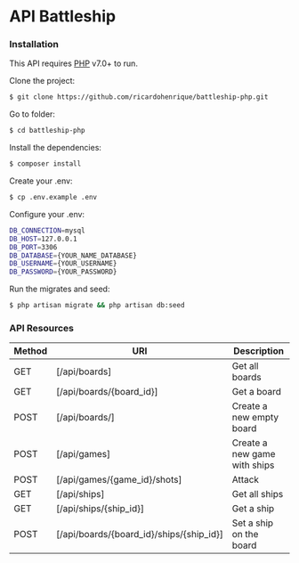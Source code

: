 # API Battleship

### Installation

This API requires [PHP](http://www.php.net/) v7.0+ to run.

Clone the project:
```sh
$ git clone https://github.com/ricardohenrique/battleship-php.git
```

Go to folder:
```sh
$ cd battleship-php
```

Install the dependencies:
```sh
$ composer install
```

Create your .env:
```sh
$ cp .env.example .env
```

Configure your .env:
```sh
DB_CONNECTION=mysql
DB_HOST=127.0.0.1
DB_PORT=3306
DB_DATABASE={YOUR_NAME_DATABASE}
DB_USERNAME={YOUR_USERNAME}
DB_PASSWORD={YOUR_PASSWORD}
```

Run the migrates and seed:
```sh
$ php artisan migrate && php artisan db:seed
```


### API Resources


| Method | URI | Description |
| ------ | ------ | ------ |
| GET | [/api/boards] | Get all boards |
| GET | [/api/boards/{board_id}] | Get a board |
| POST | [/api/boards/] | Create a new empty board |
| POST | [/api/games] | Create a new game with ships |
| POST | [/api/games/{game_id}/shots] | Attack |
| GET | [/api/ships] | Get all ships |
| GET | [/api/ships/{ship_id}] | Get a ship |
| POST | [/api/boards/{board_id}/ships/{ship_id}] | Set a ship on the board |
